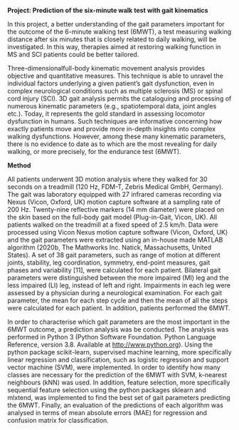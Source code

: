 **Project: Prediction of the six-minute walk test with gait kinematics**

In this project, a better understanding of the gait parameters important for the outcome of the 6-minute walking test (6MWT), a test measuring walking distance after six minutes that is closely related to daily walking, will be investigated. In this way, therapies aimed at restoring walking function in MS and SCI patients could be better tailored.

Three-dimensionalfull-body kinematic movement analysis provides objective and quantitative measures. This technique is able to unravel the individual factors underlying a given patient’s gait dysfunction, even in complex neurological conditions such as multiple sclerosis (MS) or spinal cord injury (SCI). 3D gait analysis permits the cataloguing and processing of numerous kinematic parameters (e.g., spatiotemporal data, joint angles etc.). Today, it represents the gold standard in assessing locomotor dysfunction in humans. Such techniques are informative concerning how exactly patients move and provide more in-depth insights into complex walking dysfunctions. However, among these many kinematic parameters, there is no evidence to date as to which are the most revealing for daily walking, or more precisely, for the endurance test (6MWT).

**Method**

All patients underwent 3D motion analysis where they walked for 30 seconds on a treadmill (120 Hz, FDM-T, Zebris Medical GmbH, Germany). The gait was laboratory equipped with 27 infrared cameras recording via Nexus (Vicon, Oxford, UK) motion capture software at a sampling rate of 200 Hz. Twenty-nine reflective markers (14 mm diameter) were placed on the skin based on the full-body gait model (Plug-in-Gait, Vicon, UK). All patients walked on the treadmill at a fixed speed of 2.5 km/h. Data were processed using Vicon Nexus motion capture software (Vicon, Oxford, UK) and the gait parameters were extracted using an in-house made MATLAB algorithm (2020b, The Mathworks Inc. Natick, Massachusetts, United States). A set of 38 gait parameters, such as range of motion at different joints, stability, leg coordination, symmetry, end-point measures, gait phases and variability [11], were calculated for each patient. Bilateral gait parameters were distinguished between the more impaired (MI) leg and the less impaired (LI) leg, instead of left and right. Impairments in each leg were assessed by a physician during a neurological examination. For each gait parameter, the mean for each step cycle and then the mean of all the steps were calculated for each patient. In addition, patients performed the 6MWT.

In order to characterise which gait parameters are the most important in the 6MWT outcome, a prediction analysis was be conducted. The analysis was performed in Python 3 (Python Software Foundation. Python Language Reference, version 3.8. Available at http://www.python.org). Using the python package scikit-learn, supervised machine learning, more specifically linear regression and classification, such as logistic regression and support vector machine (SVM), were implemented. In order to identify how many classes are necessary for the prediction of the 6MWT with SVM, k-nearest neighbours (kNN) was used. In addition, feature selection, more specifically sequential feature selection using the python packages sklearn and mlxtend, was implemented to find the best set of gait parameters predicting the 6MWT. Finally, an evaluation of the predictions of each algorithm was analysed in terms of mean absolute errors (MAE) for regression and confusion matrix for classification.



